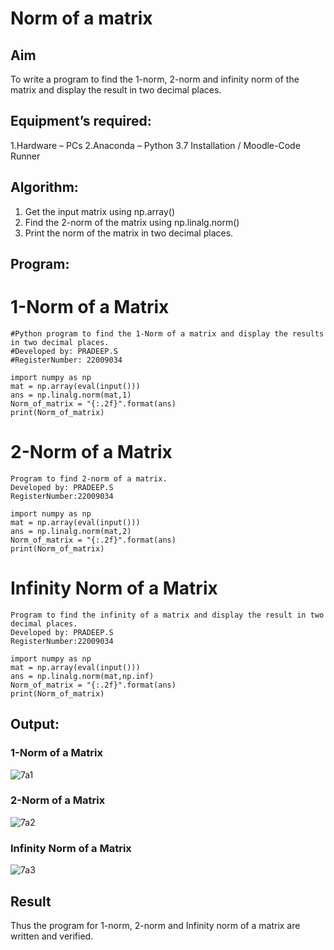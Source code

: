# Norm of a matrix
## Aim
To write a program to find the 1-norm, 2-norm and infinity norm of the matrix and display the result in two decimal places.
## Equipment’s required:
1.Hardware – PCs
2.Anaconda – Python 3.7 Installation / Moodle-Code Runner
## Algorithm:
1. Get the input matrix using np.array()   
2. Find the 2-norm of the matrix using np.linalg.norm()  
3. Print the norm of the matrix in two decimal places.
## Program:
# 1-Norm of a Matrix
```
#Python program to find the 1-Norm of a matrix and display the results in two decimal places.
#Developed by: PRADEEP.S
#RegisterNumber: 22009034

import numpy as np
mat = np.array(eval(input()))
ans = np.linalg.norm(mat,1)
Norm_of_matrix = "{:.2f}".format(ans)
print(Norm_of_matrix)
```


# 2-Norm of a Matrix
```
Program to find 2-norm of a matrix.
Developed by: PRADEEP.S
RegisterNumber:22009034

import numpy as np
mat = np.array(eval(input()))
ans = np.linalg.norm(mat,2)
Norm_of_matrix = "{:.2f}".format(ans)
print(Norm_of_matrix)
```


# Infinity Norm of a Matrix
```
Program to find the infinity of a matrix and display the result in two decimal places.
Developed by: PRADEEP.S
RegisterNumber:22009034

import numpy as np
mat = np.array(eval(input()))
ans = np.linalg.norm(mat,np.inf)
Norm_of_matrix = "{:.2f}".format(ans)
print(Norm_of_matrix)
```
## Output:
### 1-Norm of a Matrix
![7a1](https://user-images.githubusercontent.com/120539823/214775689-ab826eeb-9195-4627-842d-16074818aa28.png)


### 2-Norm of a Matrix
![7a2](https://user-images.githubusercontent.com/120539823/214775709-5e2a7e4c-5b6c-4847-bbd9-81ab8ea82d0f.png)


### Infinity Norm of a Matrix
 ![7a3](https://user-images.githubusercontent.com/120539823/214775736-4135faf4-7c40-40d7-ae99-661209a732eb.png)

 
## Result
Thus the program for 1-norm, 2-norm and Infinity norm of a matrix are written and verified.
